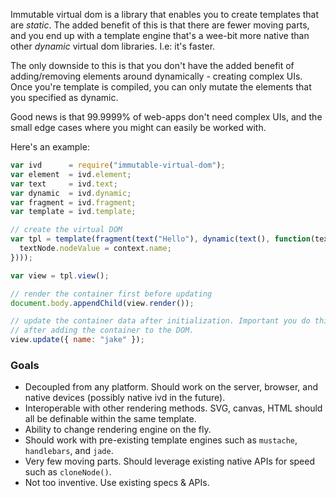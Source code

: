 Immutable virtual dom is a library that enables you to create templates that are *static*. The added benefit of this is that there are fewer moving parts, and you end up with a template engine that's a wee-bit more native than other *dynamic* virtual dom libraries. I.e: it's faster.

The only downside to this is that you don't have the added benefit of adding/removing elements around dynamically - creating complex UIs. Once you're template is compiled, you can only mutate the elements that you specified as dynamic.

Good news is that 99.9999% of web-apps don't need complex UIs, and the small edge cases where you might can easily be worked with.

Here's an example:

```javascript
var ivd      = require("immutable-virtual-dom");
var element  = ivd.element;
var text     = ivd.text;
var dynamic  = ivd.dynamic;
var fragment = ivd.fragment;
var template = ivd.template;

// create the virtual DOM
var tpl = template(fragment(text("Hello"), dynamic(text(), function(textNode, context) {
  textNode.nodeValue = context.name;
})));

var view = tpl.view();

// render the container first before updating
document.body.appendChild(view.render());

// update the container data after initialization. Important you do this
// after adding the container to the DOM.
view.update({ name: "jake" });
```

### Goals

- Decoupled from any platform. Should work on the server, browser, and native devices (possibly native ivd in the future). 
- Interoperable with other rendering methods. SVG, canvas, HTML should all be definable within the same template.
- Ability to change rendering engine on the fly.
- Should work with pre-existing template engines such as `mustache`, `handlebars`, and `jade`.
- Very few moving parts. Should leverage existing native APIs for speed such as `cloneNode()`.
- Not too inventive. Use existing specs & APIs. 

